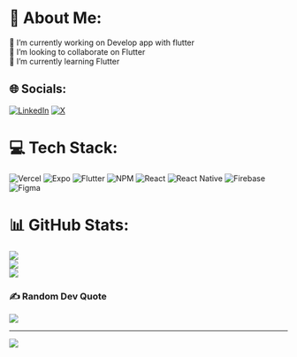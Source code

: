 # 💫 About Me:
🔭 I’m currently working on Develop app with flutter<br>👯 I’m looking to collaborate on Flutter<br>🌱 I’m currently learning Flutter<br>


## 🌐 Socials:
[![LinkedIn](https://img.shields.io/badge/LinkedIn-%230077B5.svg?logo=linkedin&logoColor=white)](https://linkedin.com/in/firg28) [![X](https://img.shields.io/badge/X-black.svg?logo=X&logoColor=white)](https://x.com/firg28) 

# 💻 Tech Stack:
![Vercel](https://img.shields.io/badge/vercel-%23000000.svg?style=plastic&logo=vercel&logoColor=white) ![Expo](https://img.shields.io/badge/expo-1C1E24?style=plastic&logo=expo&logoColor=#D04A37) ![Flutter](https://img.shields.io/badge/Flutter-%2302569B.svg?style=plastic&logo=Flutter&logoColor=white) ![NPM](https://img.shields.io/badge/NPM-%23CB3837.svg?style=plastic&logo=npm&logoColor=white) ![React](https://img.shields.io/badge/react-%2320232a.svg?style=plastic&logo=react&logoColor=%2361DAFB) ![React Native](https://img.shields.io/badge/react_native-%2320232a.svg?style=plastic&logo=react&logoColor=%2361DAFB) ![Firebase](https://img.shields.io/badge/firebase-a08021?style=plastic&logo=firebase&logoColor=ffcd34) ![Figma](https://img.shields.io/badge/figma-%23F24E1E.svg?style=plastic&logo=figma&logoColor=white)
# 📊 GitHub Stats:
![](https://github-readme-stats.vercel.app/api?username=jlreyna85&theme=react&hide_border=false&include_all_commits=false&count_private=true)<br/>
![](https://github-readme-streak-stats.herokuapp.com/?user=jlreyna85&theme=react&hide_border=false)<br/>
![](https://github-readme-stats.vercel.app/api/top-langs/?username=jlreyna85&theme=react&hide_border=false&include_all_commits=false&count_private=true&layout=compact)

### ✍️ Random Dev Quote
![](https://quotes-github-readme.vercel.app/api?type=horizontal&theme=dark)

---
[![](https://visitcount.itsvg.in/api?id=jlreyna85&icon=0&color=3)](https://visitcount.itsvg.in)

<!-- Proudly created with GPRM ( https://gprm.itsvg.in ) -->
